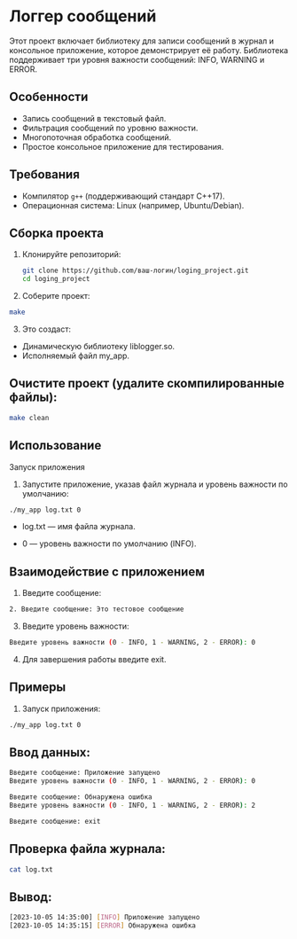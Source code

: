 # Логгер сообщений

Этот проект включает библиотеку для записи сообщений в журнал и консольное приложение, которое демонстрирует её работу. Библиотека поддерживает три уровня важности сообщений: INFO, WARNING и ERROR.

## Особенности

- Запись сообщений в текстовый файл.
- Фильтрация сообщений по уровню важности.
- Многопоточная обработка сообщений.
- Простое консольное приложение для тестирования.

## Требования

- Компилятор `g++` (поддерживающий стандарт C++17).
- Операционная система: Linux (например, Ubuntu/Debian).

## Сборка проекта

1. Клонируйте репозиторий:
   ```bash
   git clone https://github.com/ваш-логин/loging_project.git
   cd loging_project
   ```
2. Соберите проект:

```bash
make
```
3. Это создаст:

- Динамическую библиотеку liblogger.so.
- Исполняемый файл my_app.

## Очистите проект (удалите скомпилированные файлы):

```bash
make clean
```

## Использование
Запуск приложения
1. Запустите приложение, указав файл журнала и уровень важности по умолчанию:

```bash
./my_app log.txt 0
```
- log.txt — имя файла журнала.

- 0 — уровень важности по умолчанию (INFO).

## Взаимодействие с приложением

1. Введите сообщение:
```bash
2. Введите сообщение: Это тестовое сообщение
```
3. Введите уровень важности:

```bash
Введите уровень важности (0 - INFO, 1 - WARNING, 2 - ERROR): 0
```
4. Для завершения работы введите exit.

## Примеры 

1. Запуск приложения:

```bash
./my_app log.txt 0
```

## Ввод данных:

```bash
Введите сообщение: Приложение запущено
Введите уровень важности (0 - INFO, 1 - WARNING, 2 - ERROR): 0

Введите сообщение: Обнаружена ошибка
Введите уровень важности (0 - INFO, 1 - WARNING, 2 - ERROR): 2

Введите сообщение: exit
```
## Проверка файла журнала:

```bash
cat log.txt
```
## Вывод:

```bash
[2023-10-05 14:35:00] [INFO] Приложение запущено
[2023-10-05 14:35:15] [ERROR] Обнаружена ошибка
```
